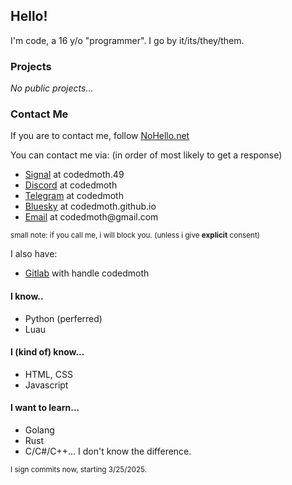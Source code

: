 ## Hello!
I'm code, a 16 y/o "programmer". I go by it/its/they/them.

### Projects
  *No public projects...*

### Contact Me
If you are to contact me, follow [NoHello.net](https://www.nohello.net)

You can contact me via: (in order of most likely to get a response)
 - [Signal](https://signal.me/#eu/KopjTwUlTRev8ymkAtLjOfCa4u4aUvEj5QGwvZ9XlJSQ3XjwGwZENpvE88saKVR5) at codedmoth.49
 - [Discord](https://www.discord.com/users/694558289744232551) at codedmoth
 - [Telegram](https://t.me/codedmoth) at codedmoth
 - [Bluesky](https://bsky.app/profile/codedmoth.github.io) at codedmoth.github.io
 - [Email](mailto:codedmoth@gmail.com) at codedmoth<span>@<span>gmail.com
    
<sup>small note: if you call me, i will block you. (unless i give **explicit** consent)</sup>

I also have:
 - [Gitlab](https://gitlab.com/codedmoth) with handle codedmoth
   


#### I know..
 - Python (perferred)
 - Luau
#### I (kind of) know...
 - HTML, CSS
 - Javascript
#### I want to learn...
 - Golang
 - Rust
 - C/C#/C++...
   I don't know the difference.

<sup>I sign commits now, starting 3/25/2025.</sup>
